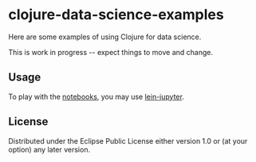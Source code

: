 # clojure-data-science-examples

Here are some examples of using Clojure for data science.

This is work in progress -- expect things to move and change. 


## Usage

To play with the [notebooks](../blob/master/notebooks), you may use [lein-jupyter](https://github.com/didiercrunch/lein-jupyter).

## License

Distributed under the Eclipse Public License either version 1.0 or (at
your option) any later version.
